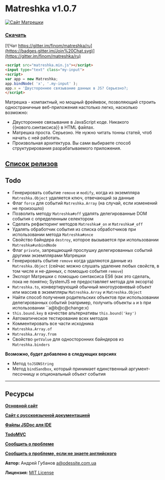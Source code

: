 # Matreshka v1.0.7

[![Сайт Матрешки](http://matreshka.io/img/mk5-logo_full-vert.svg)](http://ru.matreshka.io)

### [Скачать](https://github.com/finom/matreshka/releases)

[![Чат https://gitter.im/finom/matreshka/ru](https://badges.gitter.im/Join%20Chat.svg)](https://gitter.im/finom/matreshka/ru) 

```html
<script src="matreshka.min.js"></script>
<input type="text" class="my-input">
<script>
var app = new Matreshka;
app.bindNode( 'x', '.my-input' );
app.x = 'Двустороннее связывание данных в JS? Серьезно?;
</script>
``` 

Матрешка - компактный, но мощный фреймвок, позволяющий строить одностраничные веб-приложения настолько легко, насколько возможно:

* Двустороннее связывание в JavaScript коде. Никакого {{нового.синтаксиса}} в HTML файлах.
* Матрешка проста. Серьезно. Не нужно читать тонны статей, чтоб начать с ней работать.
* Произвольная архитектура. Вы сами выбираете способ структурирования разрабатываемого приложения.

## [Список релизов](http://ru.matreshka.io/#whats-new)

## Todo
* Генерировать событие ``remove`` и ``modify``, когда из экземпляра ``Matreshka.Object`` удаляется ключ, отвечающий за данные
* Флаг ``force`` для событий ``Matreshka.Array`` (на случай, если изменений не произошло)
* Позволить методу ``Matreshka#off`` удалять делегированные DOM события с определенным селектором
* Сделать рефакторинг методов ``Matreshka#_on`` и ``Matreshka#_off``
* Удалять обработчик события из списка обработчиков при использовании метода ``Matreshka#once``
* Свойство байндера ``destroy``, которое вызывается при использовании ``Matreshka#unbindNode``
* Флаг ``private``, запрещающий прослушку делегированных событий другими экземплярами Матрешки
* Генерировать сбытие ``remove`` когда удаляются данные из ``Matreshka.Object`` (сейчас можно слушать удаление любых свойств, в том числе и не-данных, с помощью события ``remove``)
* Экспорт Матрешки с помощью синтаксиса ES6 (как это сделать, пока не понятно; SystemJS не предоставляет метода для эксорта)
* ``Matreshka.to``, конвертирующий обычный многоуровневый объект или массив в экземпляры ``Matreshka.Array`` и ``Matreshka.Object``
* Найти способ получения родительских объектов при использовании делегированных событий (например, получить объекты ``a`` и ``b`` при использовании ``a@b@c@change:x)
* ``this.bound.key`` в качестве альтернативы ``this.bound('key')``
* Автоматическое тестирование всех методов
* Комментировать все части исходника
* ``Matreshka.Array.of``
* ``Matreshka.Array.from``
* Свойство ``getValue`` для односторонних байндеров из ``Matreshka.binders``

**Возможно, будет добавлено в следующих версиях**
* Метод ``toJSONString``
* Метод ``bindSandbox``, который принимает единственный аргумент-песочницу и опциональный объект события 

------------------------------------

## Ресурсы
[**Основной сайт**](http://matreshka.io)

[**Сайт с русскоязычной документацией**](http://ru.matreshka.io/)

[**Файлы JSDoc для IDE**](https://github.com/finom/matreshka_docs)

[**TodoMVC**](https://github.com/finom/matreshka_todomvc)

[**Сообщить о проблеме**](https://github.com/finom/matreshka/issues)

[**Сообщить о проблеме, если не знаете английского**](https://github.com/matreshkajs-ru/matreshkajs-ru.github.io/issues)

**Автор:** Андрей Губанов <a@odessite.com.ua>

**Лицензия:** [MIT License](https://raw.github.com/finom/matreshka/master/LICENSE)



